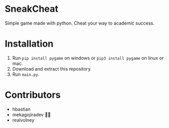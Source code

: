 # SneakCheat
Simple game made with python. Cheat your way to academic success.

# Installation
1.  Run ```pip install pygame``` on windows or ```pip3 install pygame``` on linux or mac.
2.  Download and extract this repository.
3.  Run `main.py`.

# Contributors
* hbastian
* mekagojiradev 🤖🦖
* realvolney
